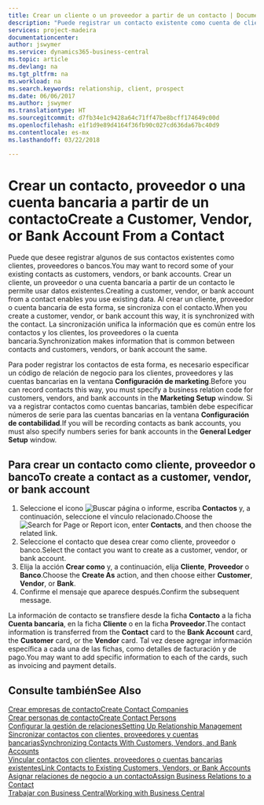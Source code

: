 ```yaml
---
title: Crear un cliente o un proveedor a partir de un contacto | Documentos de Microsoft
description: "Puede registrar un contacto existente como cuenta de cliente, proveedor o banco usando datos existentes y especificando una relación de negocio."
services: project-madeira
documentationcenter: 
author: jswymer
ms.service: dynamics365-business-central
ms.topic: article
ms.devlang: na
ms.tgt_pltfrm: na
ms.workload: na
ms.search.keywords: relationship, client, prospect
ms.date: 06/06/2017
ms.author: jswymer
ms.translationtype: HT
ms.sourcegitcommit: d7fb34e1c9428a64c71ff47be8bcff174649c00d
ms.openlocfilehash: e1f1d9e89d4164f36fb90c027cd636da67bc40d9
ms.contentlocale: es-mx
ms.lasthandoff: 03/22/2018

---
```

# <a name="create-a-customer-vendor-or-bank-account-from-a-contact"></a><span data-ttu-id="2cd27-103">Crear un contacto, proveedor o una cuenta bancaria a partir de un contacto</span><span class="sxs-lookup"><span data-stu-id="2cd27-103">Create a Customer, Vendor, or Bank Account From a Contact</span></span>
<span data-ttu-id="2cd27-104">Puede que desee registrar algunos de sus contactos existentes como clientes, proveedores o bancos.</span><span class="sxs-lookup"><span data-stu-id="2cd27-104">You may want to record some of your existing contacts as customers, vendors, or bank accounts.</span></span> <span data-ttu-id="2cd27-105">Crear un cliente, un proveedor o una cuenta bancaria a partir de un contacto le permite usar datos existentes.</span><span class="sxs-lookup"><span data-stu-id="2cd27-105">Creating a customer, vendor, or bank account from a contact enables you use existing data.</span></span> <span data-ttu-id="2cd27-106">Al crear un cliente, proveedor o cuenta bancaria de esta forma, se sincroniza con el contacto.</span><span class="sxs-lookup"><span data-stu-id="2cd27-106">When you create a customer, vendor, or bank account this way, it is synchronized with the contact.</span></span> <span data-ttu-id="2cd27-107">La sincronización unifica la información que es común entre los contactos y los clientes, los proveedores o la cuenta bancaria.</span><span class="sxs-lookup"><span data-stu-id="2cd27-107">Synchronization makes information that is common between contacts and customers, vendors, or bank account the same.</span></span>

<span data-ttu-id="2cd27-108">Para poder registrar los contactos de esta forma, es necesario especificar un código de relación de negocio para los clientes, proveedores y las cuentas bancarias en la ventana **Configuración de marketing**.</span><span class="sxs-lookup"><span data-stu-id="2cd27-108">Before you can record contacts this way, you must specify a business relation code for customers, vendors, and bank accounts in the **Marketing Setup** window.</span></span> <span data-ttu-id="2cd27-109">Si va a registrar contactos como cuentas bancarias, también debe especificar números de serie para las cuentas bancarias en la ventana **Configuración de contabilidad**.</span><span class="sxs-lookup"><span data-stu-id="2cd27-109">If you will be recording contacts as bank accounts, you must also specify numbers series for bank accounts in the **General Ledger Setup** window.</span></span>

## <a name="to-create-a-contact-as-a-customer-vendor-or-bank-account"></a><span data-ttu-id="2cd27-110">Para crear un contacto como cliente, proveedor o banco</span><span class="sxs-lookup"><span data-stu-id="2cd27-110">To create a contact as a customer, vendor, or bank account</span></span>
1. <span data-ttu-id="2cd27-111">Seleccione el icono ![Buscar página o informe](media/ui-search/search_small.png "icono Buscar página o informe"), escriba **Contactos** y, a continuación, seleccione el vínculo relacionado.</span><span class="sxs-lookup"><span data-stu-id="2cd27-111">Choose the ![Search for Page or Report](media/ui-search/search_small.png "Search for Page or Report icon") icon, enter **Contacts**, and then choose the related link.</span></span>
2. <span data-ttu-id="2cd27-112">Seleccione el contacto que desea crear como cliente, proveedor o banco.</span><span class="sxs-lookup"><span data-stu-id="2cd27-112">Select the contact you want to create as a customer, vendor, or bank account.</span></span>
3. <span data-ttu-id="2cd27-113">Elija la acción **Crear como** y, a continuación, elija **Cliente**, **Proveedor** o **Banco**.</span><span class="sxs-lookup"><span data-stu-id="2cd27-113">Choose the **Create As** action, and then choose either **Customer**, **Vendor**, or **Bank**.</span></span>
4. <span data-ttu-id="2cd27-114">Confirme el mensaje que aparece después.</span><span class="sxs-lookup"><span data-stu-id="2cd27-114">Confirm the subsequent message.</span></span>

<span data-ttu-id="2cd27-115">La información de contacto se transfiere desde la ficha **Contacto** a la ficha **Cuenta bancaria**, en la ficha **Cliente** o en la ficha **Proveedor**.</span><span class="sxs-lookup"><span data-stu-id="2cd27-115">The contact information is transferred from the **Contact** card to the **Bank Account** card, the **Customer** card, or the **Vendor** card.</span></span> <span data-ttu-id="2cd27-116">Tal vez desee agregar información específica a cada una de las fichas, como detalles de facturación y de pago.</span><span class="sxs-lookup"><span data-stu-id="2cd27-116">You may want to add specific information to each of the cards, such as invoicing and payment details.</span></span>

## <a name="see-also"></a><span data-ttu-id="2cd27-117">Consulte también</span><span class="sxs-lookup"><span data-stu-id="2cd27-117">See Also</span></span>
[<span data-ttu-id="2cd27-118">Crear empresas de contacto</span><span class="sxs-lookup"><span data-stu-id="2cd27-118">Create Contact Companies</span></span>](marketing-create-contact-companies.md)  
[<span data-ttu-id="2cd27-119">Crear personas de contacto</span><span class="sxs-lookup"><span data-stu-id="2cd27-119">Create Contact Persons</span></span>](marketing-create-contact-persons.md)  
[<span data-ttu-id="2cd27-120">Configurar la gestión de relaciones</span><span class="sxs-lookup"><span data-stu-id="2cd27-120">Setting Up Relationship Management</span></span>](marketing-setup-marketing.md)  
[<span data-ttu-id="2cd27-121">Sincronizar contactos con clientes, proveedores y cuentas bancarias</span><span class="sxs-lookup"><span data-stu-id="2cd27-121">Synchronizing Contacts With Customers, Vendors, and Bank Accounts</span></span>](marketing-synchronize-contacts-customers-vendors-bank-accounts.md)  
[<span data-ttu-id="2cd27-122">Vincular contactos con clientes, proveedores o cuentas bancarias existentes</span><span class="sxs-lookup"><span data-stu-id="2cd27-122">Link Contacts to Existing Customers, Vendors, or Bank Accounts</span></span>](marketing-how-link-contact.md)  
[<span data-ttu-id="2cd27-123">Asignar relaciones de negocio a un contacto</span><span class="sxs-lookup"><span data-stu-id="2cd27-123">Assign Business Relations to a Contact</span></span>](marketing-business-relations.md#AssignBusRelContact)  
[<span data-ttu-id="2cd27-124">Trabajar con Business Central</span><span class="sxs-lookup"><span data-stu-id="2cd27-124">Working with Business Central</span></span>](ui-work-product.md)

